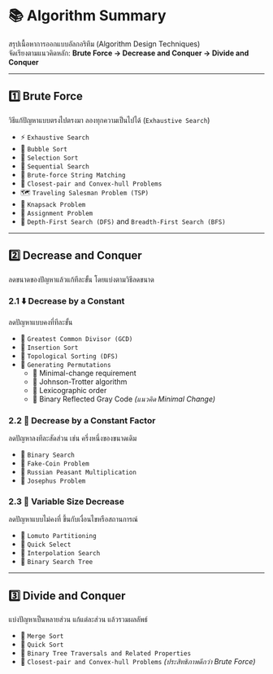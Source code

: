 # **📚 Algorithm Summary**

สรุปเนื้อหาการออกแบบอัลกอริทึม (Algorithm Design Techniques)  
จัดเรียงตามแนวคิดหลัก: **Brute Force → Decrease and Conquer → Divide and Conquer**

---

## **1️⃣ Brute Force**
วิธีแก้ปัญหาแบบตรงไปตรงมา ลองทุกความเป็นไปได้ (`Exhaustive Search`)  

- ⚡ `Exhaustive Search`  
- 🔹 `Bubble Sort`  
- 🔹 `Selection Sort`  
- 🔹 `Sequential Search`  
- 🔹 `Brute-force String Matching`  
- 🔹 `Closest-pair and Convex-hull Problems`  
- 🗺️ `Traveling Salesman Problem (TSP)`  
- 🎒 `Knapsack Problem`  
- 📝 `Assignment Problem`  
- 🌳 `Depth-First Search (DFS)` and `Breadth-First Search (BFS)`

---

## **2️⃣ Decrease and Conquer**
ลดขนาดของปัญหาแล้วแก้ทีละขั้น โดยแบ่งตามวิธีลดขนาด

### **2.1 ⬇️ Decrease by a Constant**
ลดปัญหาแบบคงที่ทีละขั้น  

- 🔹 `Greatest Common Divisor (GCD)`  
- 🔹 `Insertion Sort`  
- 🔹 `Topological Sorting (DFS)`  
- 🔹 `Generating Permutations`  
  - 🔸 Minimal-change requirement  
  - 🔸 Johnson-Trotter algorithm  
  - 🔸 Lexicographic order  
  - 🔸 Binary Reflected Gray Code *(แนวคิด Minimal Change)*

### **2.2 🔽 Decrease by a Constant Factor**
ลดปัญหาลงทีละสัดส่วน เช่น ครึ่งหนึ่งของขนาดเดิม  

- 🔹 `Binary Search`  
- 🔹 `Fake-Coin Problem`  
- 🔹 `Russian Peasant Multiplication`  
- 🔹 `Josephus Problem`

### **2.3 🔄 Variable Size Decrease**
ลดปัญหาแบบไม่คงที่ ขึ้นกับเงื่อนไขหรือสถานการณ์  

- 🔹 `Lomuto Partitioning`  
- 🔹 `Quick Select`  
- 🔹 `Interpolation Search`  
- 🌳 `Binary Search Tree`

---

## **3️⃣ Divide and Conquer**
แบ่งปัญหาเป็นหลายส่วน แก้แต่ละส่วน แล้วรวมผลลัพธ์  

- 🔹 `Merge Sort`  
- 🔹 `Quick Sort`  
- 🌳 `Binary Tree Traversals and Related Properties`  
- 🔹 `Closest-pair and Convex-hull Problems` *(ประสิทธิภาพดีกว่า Brute Force)*
